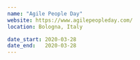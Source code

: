 ```yaml
---
name: "Agile People Day"
website: https://www.agilepeopleday.com/
location: Bologna, Italy

date_start: 2020-03-28
date_end:   2020-03-28
---
```

